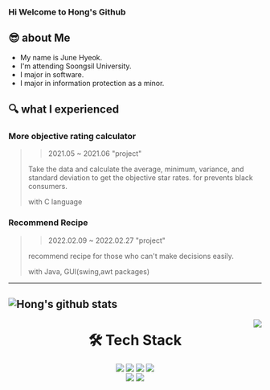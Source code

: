 ### Hi Welcome to Hong's Github

## 😎 about Me
* My name is June Hyeok.
* I'm attending Soongsil University.
* I major in software.
* I major in information protection as a minor.
## 🔍 what I experienced
###  More objective rating calculator
 > >2021.05 ~ 2021.06
 > > "project"
 >
 > Take the data and calculate the average, minimum, variance, and standard deviation to get the objective star rates.
 > for prevents black consumers.
 > 
 > with C language
 
###  Recommend Recipe 
 > >2022.02.09 ~ 2022.02.27
 > > "project"
 >
 > recommend recipe for those who can't make decisions easily.
 > 
 > with Java, GUI(swing,awt packages)
---
  ![Hong's github stats](https://github-readme-stats.vercel.app/api?username=hongjunehuke&show_icons=true&theme=swift)
---
<img align='right' src="http://mazassumnida.wtf/api/v2/generate_badge?boj=lms7802">  


<div align=center><h1>🛠 Tech Stack </h1></div>
<div align=center> 
  <img src="https://img.shields.io/badge/java-007396?style=for-the-badge&logo=java&logoColor=white"> 
  <img src="https://img.shields.io/badge/c++-00599C?style=for-the-badge&logo=c%2B%2B&logoColor=white">
  <img src="https://img.shields.io/badge/c-A8B9CC?style=for-the-badge&logo=c&logoColor=white">
  <img src="https://img.shields.io/badge/python-3776AB?style=for-the-badge&logo=python&logoColor=white"> 
  <br>
  <img src="https://img.shields.io/badge/github-181717?style=for-the-badge&logo=github&logoColor=white">
  <img src="https://img.shields.io/badge/git-F05032?style=for-the-badge&logo=git&logoColor=white">
  <br>
</div>
